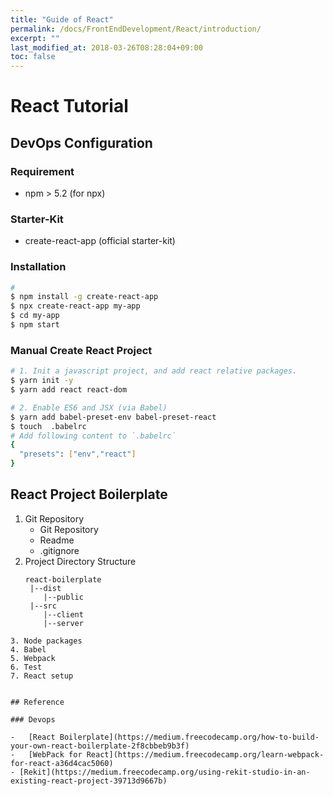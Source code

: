 ```yaml
---
title: "Guide of React"
permalink: /docs/FrontEndDevelopment/React/introduction/
excerpt: ""
last_modified_at: 2018-03-26T08:28:04+09:00
toc: false
---
```


# React Tutorial

## DevOps Configuration

### Requirement

-   npm > 5.2 (for npx)

### Starter-Kit

-   create-react-app (official starter-kit)

### Installation

```bash
#
$ npm install -g create-react-app
$ npx create-react-app my-app
$ cd my-app
$ npm start
```

### Manual Create React Project

```bash
# 1. Init a javascript project, and add react relative packages.
$ yarn init -y
$ yarn add react react-dom

# 2. Enable ES6 and JSX (via Babel)
$ yarn add babel-preset-env babel-preset-react
$ touch  .babelrc
# Add following content to `.babelrc`
{
  "presets": ["env","react"]
}
```

## React Project Boilerplate

1. Git Repository
   -  Git Repository
   -  Readme
   - .gitignore
2. Project Directory Structure
   ```
   react-boilerplate
    |--dist
       |--public
    |--src
       |--client
       |--server
```
3. Node packages
4. Babel
5. Webpack
6. Test
7. React setup


## Reference

### Devops

-   [React Boilerplate](https://medium.freecodecamp.org/how-to-build-your-own-react-boilerplate-2f8cbbeb9b3f)
-   [WebPack for React](https://medium.freecodecamp.org/learn-webpack-for-react-a36d4cac5060)
- [Rekit](https://medium.freecodecamp.org/using-rekit-studio-in-an-existing-react-project-39713d9667b)
